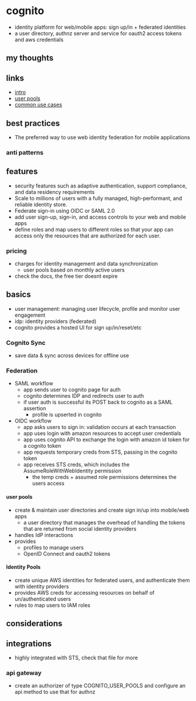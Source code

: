 # cognito

- identity platform for web/mobile apps: sign up/in + federated identities
- a user directory, authnz server and service for oauth2 access tokens and aws credentials

## my thoughts

## links

- [intro](https://docs.aws.amazon.com/cognito/latest/developerguide/what-is-amazon-cognito.html)
- [user pools](https://docs.aws.amazon.com/cognito/latest/developerguide/cognito-user-identity-pools.html)
- [common use cases](https://docs.aws.amazon.com/cognito/latest/developerguide/cognito-scenarios.html)

## best practices

- The preferred way to use web identity federation for mobile applications

### anti patterns

## features

- security features such as adaptive authentication, support compliance, and data residency requirements
- Scale to millions of users with a fully managed, high-performant, and reliable identity store.
- Federate sign-in using OIDC or SAML 2.0
- add user sign-up, sign-in, and access controls to your web and mobile apps
- define roles and map users to different roles so that your app can access only the resources that are authorized for each user.

### pricing

- charges for identity management and data synchronization
  - user pools based on monthly active users
- check the docs, the free tier doesnt expire

## basics

- user management: managing user lifecycle, profile and monitor user engagement
- idp: identity providers (federated)
- cognito provides a hosted UI for sign up/in/reset/etc

### Cognito Sync

- save data & sync across devices for offline use

### Federation

- SAML workflow
  - app sends user to cognito page for auth
  - cognito determines IDP and redirects user to auth
  - if user auth is successful its POST back to cognito as a SAML assertion
    - profile is upserted in cognito
- OIDC workflow
  - app asks users to sign in: validation occurs at each transaction
  - app uses login with amazon resources to accept user credentials
  - app uses cognito API to exchange the login with amazon id token for a cognito token
  - app requests temporary creds from STS, passing in the cognito token
  - app receives STS creds, which includes the AssumeRoleWithWebIdentity permission
    - the temp creds + assumed role permissions determines the users access

#### user pools

- create & maintain user directories and create sign in/up into mobile/web apps
  - a user directory that manages the overhead of handling the tokens that are returned from social identity providers
- handles IdP interactions
- provides
  - profiles to manage users
  - OpenID Connect and oauth2 tokens

#### Identity Pools

- create unique AWS identities for federated users, and authenticate them with identity providers
- provides AWS creds for accessing resources on behalf of un/authenticated users
- rules to map users to IAM roles

## considerations

## integrations

- highly integrated with STS, check that file for more

### api gateway

- create an authorizer of type COGNITO_USER_POOLS and configure an api method to use that for authnz
